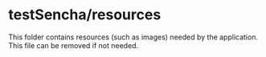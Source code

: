 # testSencha/resources

This folder contains resources (such as images) needed by the application. This file can
be removed if not needed.
